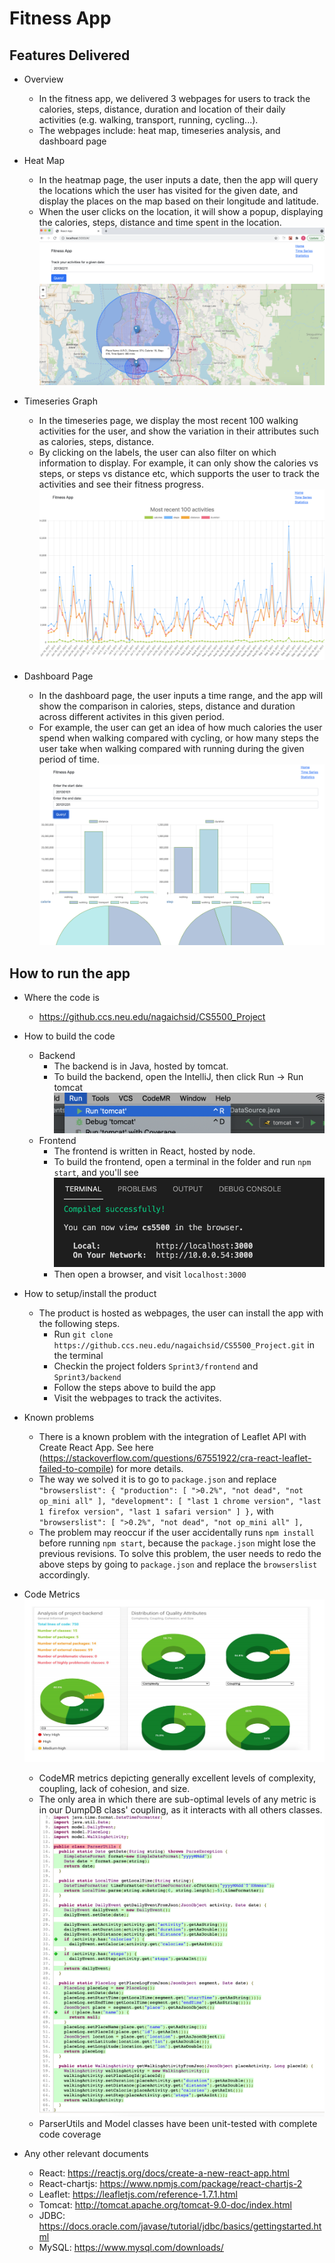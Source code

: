 # Fitness App

## Features Delivered
- Overview
    - In the fitness app, we delivered 3 webpages for users to track the calories, steps, distance, duration and location of their daily activities (e.g. walking, transport, running, cycling...).
    - The webpages include: heat map, timeseries analysis, and dashboard page

- Heat Map
    - In the heatmap page, the user inputs a date, then the app will query the locations which the user has visited for the given date, and display the places on the map based on their longitude and latitude.
    - When the user clicks on the location, it will show a popup, displaying the calories, steps, distance and time spent in the location.
    ![image](screenshot/heatmap.png)
    
- Timeseries Graph
    - In the timeseries page, we display the most recent 100 walking activities for the user, and show the variation in their attributes such as calories, steps, distance.
    - By clicking on the labels, the user can also filter on which information to display. For example, it can only show the calories vs steps, or steps vs distance etc, which supports the user to track the activities and see their fitness progress.
    ![image](screenshot/timeseries.png)

- Dashboard Page    
    - In the dashboard page, the user inputs a time range, and the app will show the comparison in calories, steps, distance and duration across different activites in this given period. 
    - For example, the user can get an idea of how much calories the user spend when walking compared with cycling, or how many steps the user take when walking compared with running during the given period of time.
    ![image](screenshot/dashboard.png)

## How to run the app
- Where the code is
    - https://github.ccs.neu.edu/nagaichsid/CS5500_Project
- How to build the code
    - Backend
        - The backend is in Java, hosted by tomcat. 
        - To build the backend, open the IntelliJ, then click Run -> Run tomcat
         ![image](screenshot/run_tomcat.png)
    - Frontend
        - The frontend is written in React, hosted by node.
        - To build the frontend, open a terminal in the folder and run `npm start`, and you'll see
        ![image](screenshot/react_run.png)
        - Then open a browser, and visit `localhost:3000`
- How to setup/install the product
    - The product is hosted as webpages, the user can install the app with the following steps.
        - Run `git clone https://github.ccs.neu.edu/nagaichsid/CS5500_Project.git` in the terminal
        - Checkin the project folders `Sprint3/frontend` and `Sprint3/backend`
        - Follow the steps above to build the app
        - Visit the webpages to track the activites.
- Known problems
    - There is a known problem with the integration of Leaflet API with Create React App. See here (https://stackoverflow.com/questions/67551922/cra-react-leaflet-failed-to-compile) for more details. 
    - The way we solved it is to go to `package.json` and replace 
                `"browserslist": {
                 "production": [
                  ">0.2%",
                  "not dead",
                  "not op_mini all"
                ],
                "development": [
                  "last 1 chrome version",
                  "last 1 firefox version",
                  "last 1 safari version"
                ]
                },`
                with 
                `"browserslist": [
                ">0.2%",
                "not dead",
                "not op_mini all"
                ],`
    - The problem may reoccur if the user accidentally runs `npm install` before running `npm start`, because the `package.json` might lose the previous revisions. To solve this problem, the user needs to redo the above steps by going to `package.json` and replace the `browserslist` accordingly.

- Code Metrics
    ![image](screenshot/codeMR.png)
    - CodeMR metrics depicting generally excellent levels of complexity, coupling, lack of cohesion, and size. 
    - The only area in which there are sub-optimal levels of any metric is in our DumpDB class' coupling, as it interacts with all others classes.
    ![image](screenshot/codecoverage.png)
    - ParserUtils and Model classes have been unit-tested with complete code coverage

- Any other relevant documents
    - React: https://reactjs.org/docs/create-a-new-react-app.html
    - React-chartjs: https://www.npmjs.com/package/react-chartjs-2
    - Leaflet: https://leafletjs.com/reference-1.7.1.html
    - Tomcat: http://tomcat.apache.org/tomcat-9.0-doc/index.html
    - JDBC: https://docs.oracle.com/javase/tutorial/jdbc/basics/gettingstarted.html
    - MySQL: https://www.mysql.com/downloads/
